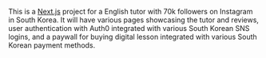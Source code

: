 This is a [Next.js](https://nextjs.org/) project for a English tutor with 70k followers on Instagram in South Korea. It will have various pages showcasing the tutor and reviews, user authentication with Auth0 integrated with various South Korean SNS logins, and a paywall for buying digital lesson integrated with various South Korean payment methods.
